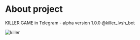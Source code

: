 # About project

KILLER GAME in Telegram - alpha version 1.0.0 
@killer_lvsh_bot

![killer](https://image.tmdb.org/t/p/original/vY3JxJp260Ypwebk4bS22OjrXHN.jpg "killer")
